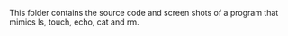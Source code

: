 This folder contains the source code and screen shots of a program that mimics ls, touch, echo, cat and rm.
